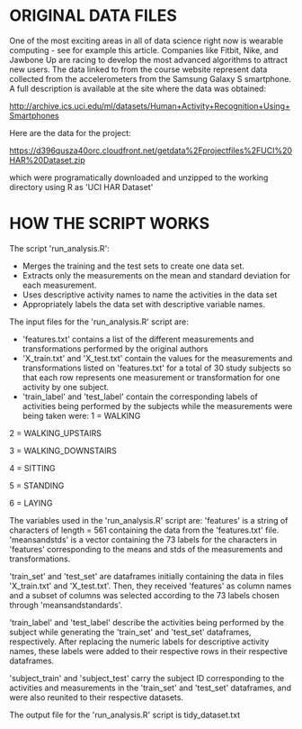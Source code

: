 ORIGINAL DATA FILES
=================================================================================================================================================================
One of the most exciting areas in all of data science right now is wearable computing - see for example this article. Companies like Fitbit, Nike, and Jawbone Up are racing to develop the most advanced algorithms to attract new users. The data linked to from the course website represent data collected from the accelerometers from the Samsung Galaxy S smartphone. A full description is available at the site where the data was obtained:

http://archive.ics.uci.edu/ml/datasets/Human+Activity+Recognition+Using+Smartphones

Here are the data for the project:

https://d396qusza40orc.cloudfront.net/getdata%2Fprojectfiles%2FUCI%20HAR%20Dataset.zip

which were programatically downloaded and unzipped to the working directory using R as 'UCI HAR Dataset'

HOW THE SCRIPT WORKS
=================================================================================================================================================================
The script 'run_analysis.R':  
- Merges the training and the test sets to create one data set.
- Extracts only the measurements on the mean and standard deviation for each measurement. 
- Uses descriptive activity names to name the activities in the data set
- Appropriately labels the data set with descriptive variable names. 

The input files for the 'run_analysis.R' script are:
- 'features.txt' contains a list of the different measurements and transformations performed by the original authors
- 'X_train.txt' and 'X_test.txt' contain the values for the measurements and transformations listed on 'features.txt' for a total of 30 study subjects so that each row represents one measurement or transformation for one activity by one subject.
- 'train_label' and 'test_label' contain the corresponding labels of activities being performed by the subjects while the measurements were being taken were:
1 = WALKING

2 = WALKING_UPSTAIRS

3 = WALKING_DOWNSTAIRS

4 = SITTING

5 = STANDING

6 = LAYING
 

The variables used in the 'run_analysis.R' script are:
'features' is a string of characters of length = 561 containing the data from the 'features.txt' file. 
'meansandstds' is a vector containing the 73 labels for the characters in 'features' corresponding to the means and stds of the measurements and transformations.

'train_set' and 'test_set' are dataframes initially containing the data in files 'X_train.txt' and 'X_test.txt'. 
Then, they received 'features' as column names and a subset of columns was selected according to the 73 labels chosen through 'meansandstandards'. 

'train_label' and 'test_label' describe the activities being performed by the subject while generating the 'train_set' and 'test_set' dataframes, respectively. 
After replacing the numeric labels for descriptive activity names, these labels were added to their respective rows in their respective dataframes. 

'subject_train' and 'subject_test' carry the subject ID corresponding to the activities and measurements in the 'train_set' and 'test_set' dataframes, and were also reunited to their respective datasets.

The output file for the 'run_analysis.R' script is tidy_dataset.txt